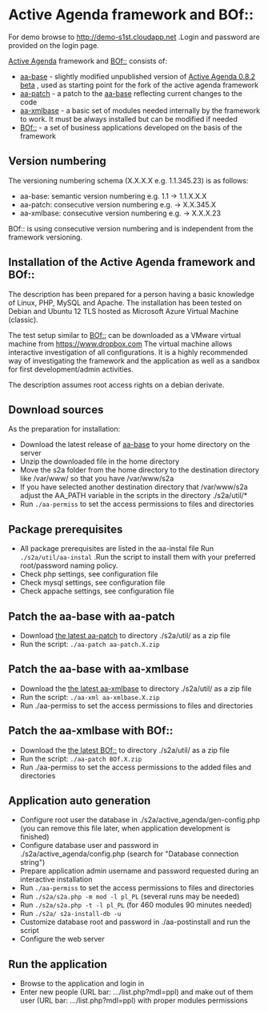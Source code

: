 # Active Agenda framework and BOf::

For demo browse to http://demo-s1st.cloudapp.net .Login and password are provided on the login page.

[Active Agenda](https://sourceforge.net/projects/activeagenda) framework and [BOf::](https://activeagenda.github.io) consists of:
* [aa-base](https://github.com/activeagenda/aa-base) - slightly modified unpublished version of [Active Agenda 0.8.2 beta](https://github.com/activeagenda/0.8.2-beta) , used as starting point for the fork of the active agenda framework
* [aa-patch](https://github.com/activeagenda/aa-patch) - a patch to the  [aa-base](https://github.com/activeagenda/aa-base) reflecting current changes to the code
* [aa-xmlbase](https://github.com/activeagenda/aa-xmlbase) - a basic set of modules needed internally by the framework to work. It must be always installed but can be modified if needed
* [BOf::](https://github.com/activeagenda/BOf) - a set of business applications developed on the basis of the framework

## Version numbering
The versioning numbering schema (X.X.X.X e.g. 1.1.345.23) is as follows:
* aa-base: semantic version numbering  e.g. 1.1  -> 1.1.X.X.X
* aa-patch: consecutive version numbering e.g. -> X.X.345.X
* aa-xmlbase: consecutive version numbering e.g. -> X.X.X.23

BOf:: is using consecutive version numbering and is independent  from the framework versioning.

## Installation of the Active Agenda framework and BOf::
The description has been prepared for a person having a basic knowledge of Linux, PHP, MySQL and Apache. The installation has been tested on Debian and Ubuntu 12 TLS hosted as Microsoft Azure Virtual Machine (classic).

The test setup similar to [BOf::](https://activeagenda.github.io) can be downloaded as a VMware virtual machine from https://www.dropbox.com The virtual machine allows interactive investigation of all configurations. 
It is a highly recommended way of investigating the framework and the application as well as a sandbox for first development/admin activities.

The description assumes root access rights on a debian derivate.

## Download sources
As the preparation for installation:
* Download the latest release of [aa-base](https://github.com/activeagenda/aa-base/releases/latest) to your home directory on the server
* Unzip the downloaded file in the home directory
* Move the s2a folder from the home directory to the destination directory like  /var/www/ so that you have /var/www/s2a 
* If you have selected another destination directory that /var/www/s2a adjust the AA_PATH variable in the scripts in the directory ./s2a/util/*
* Run `./aa-permiss` to set the access permissions to files and directories 

##  Package prerequisites
* All package prerequisites are listed in the aa-instal file Run `./s2a/util/aa-instal`  .Run the script to install them with your preferred root/password naming policy.
* Check php settings, see configuration file
* Check mysql settings, see configuration file
* Check appache settings, see configuration file 

## Patch the aa-base with aa-patch
* Download [the latest aa-patch](https://github.com/activeagenda/aa-patch/releases/latest) to directory ./s2a/util/ as a zip file
* Run the script: `./aa-patch aa-patch.X.zip`

## Patch the aa-base with aa-xmlbase
* Download the [the latest aa-xmlbase](https://github.com/activeagenda/aa-xmlbase/releases/latest) to directory ./s2a/util/ as a zip file
* Run the script: `./aa-xml aa-xmlbase.X.zip`
* Run ./aa-permiss to set the access permissions to files and directories 

## Patch the aa-xmlbase with BOf::
* Download the [the latest BOf::](https://github.com/activeagenda/bof/releases/latest) to directory ./s2a/util/ as a zip file
* Run the script: `./aa-patch BOf.X.zip`
* Run ./aa-permiss to set the access permissions to the added files and directories 

## Application auto generation
* Configure root user the database in ./s2a/active_agenda/gen-config.php (you can remove this file later, when application development is finished)
* Configure database user and password in ./s2a/active_agenda/config.php (search for "Database connection string") 
* Prepare application admin username and password requested during an interactive installation
* Run `./aa-permiss` to set the access permissions to files and directories 
* Run `./s2a/s2a.php -m mod -l pl_PL` (several runs may be needed) 
* Run `./s2a/s2a.php -t -l pl_PL` (for 460 modules 90 minutes needed)
* Run `./s2a/ s2a-install-db -u`
* Customize database root and password in ./aa-postinstall and run the script
* Configure the web server 

## Run the application
* Browse to the application and login in
* Enter new people (URL bar: .../list.php?mdl=ppl) and make out of them user (URL bar: .../list.php?mdl=ppl) with proper modules permissions